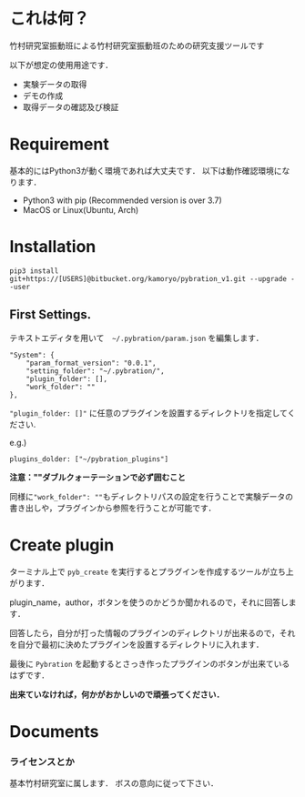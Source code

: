 # これは何？

竹村研究室振動班による竹村研究室振動班のための研究支援ツールです  

以下が想定の使用用途です．  

* 実験データの取得
* デモの作成
* 取得データの確認及び検証

# Requirement

基本的にはPython3が動く環境であれば大丈夫です．
以下は動作確認環境になります．

* Python3 with pip (Recommended version is over 3.7)
* MacOS or Linux(Ubuntu, Arch)

# Installation

    pip3 install git+https://[USERS]@bitbucket.org/kamoryo/pybration_v1.git --upgrade --user

## First Settings.

テキストエディタを用いて　`~/.pybration/param.json` を編集します．

    "System": {
        "param_format_version": "0.0.1",
        "setting_folder": "~/.pybration/",
        "plugin_folder": [],
        "work_folder": ""
    },

`"plugin_folder: []"` に任意のプラグインを設置するディレクトリを指定してください.  

e.g.)  

   `plugins_dolder: ["~/pybration_plugins"]`

**注意：""ダブルクォーテーションで必ず囲むこと**  

同様に`"work_folder": ""`もディレクトリパスの設定を行うことで実験データの書き出しや，プラグインから参照を行うことが可能です．  


# Create plugin

ターミナル上で `pyb_create` を実行するとプラグインを作成するツールが立ち上がります．

plugin_name，author，ボタンを使うのかどうか聞かれるので，それに回答します．

回答したら，自分が打った情報のプラグインのディレクトリが出来るので，それを自分で最初に決めたプラグインを設置するディレクトリに入れます．

最後に `Pybration` を起動するとさっき作ったプラグインのボタンが出来ているはずです．

**出来ていなければ，何かがおかしいので頑張ってください．**


# Documents



### ライセンスとか ###
 
基本竹村研究室に属します．
ボスの意向に従って下さい．

